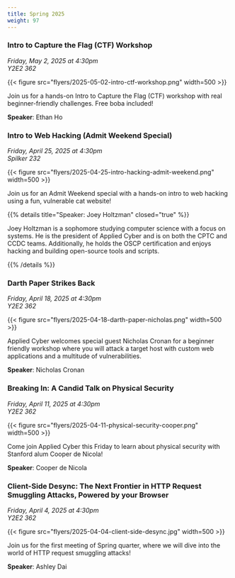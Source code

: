 ```yaml
---
title: Spring 2025
weight: 97
---
```


### Intro to Capture the Flag (CTF) Workshop

*Friday, May 2, 2025 at 4:30pm* \
*Y2E2 362*

{{< figure src="flyers/2025-05-02-intro-ctf-workshop.png" width=500 >}}

Join us for a hands-on Intro to Capture the Flag (CTF) workshop with real beginner-friendly challenges. Free boba included!

**Speaker**: Ethan Ho

### Intro to Web Hacking (Admit Weekend Special)

*Friday, April 25, 2025 at 4:30pm* \
*Spilker 232*

{{< figure src="flyers/2025-04-25-intro-hacking-admit-weekend.png" width=500 >}}

Join us for an Admit Weekend special with a hands-on intro to web hacking using a fun, vulnerable cat website!

{{% details title="Speaker: Joey Holtzman" closed="true" %}}

Joey Holtzman is a sophomore studying computer science with a focus on systems. He is the president of Applied Cyber and is on both the CPTC and CCDC teams. Additionally, he holds the OSCP certification and enjoys hacking and building open-source tools and scripts.

{{% /details %}}

### Darth Paper Strikes Back

*Friday, April 18, 2025 at 4:30pm* \
*Y2E2 362*

{{< figure src="flyers/2025-04-18-darth-paper-nicholas.png" width=500 >}}

Applied Cyber welcomes special guest Nicholas Cronan for a beginner friendly workshop where
you will attack a target host with custom web applications and a multitude of vulnerabilities.

**Speaker**: Nicholas Cronan

### Breaking In: A Candid Talk on Physical Security

*Friday, April 11, 2025 at 4:30pm* \
*Y2E2 362*

{{< figure src="flyers/2025-04-11-physical-security-cooper.png" width=500 >}}

Come join Applied Cyber this Friday to learn about physical security with Stanford alum Cooper de Nicola!

**Speaker**: Cooper de Nicola

### Client-Side Desync: The Next Frontier in HTTP Request Smuggling Attacks, Powered by your Browser

*Friday, April 4, 2025 at 4:30pm* \
*Y2E2 362*

{{< figure src="flyers/2025-04-04-client-side-desync.jpg" width=500 >}}

Join us for the first meeting of Spring quarter, where we will dive into the world of HTTP request
smuggling attacks!

**Speaker**: Ashley Dai
